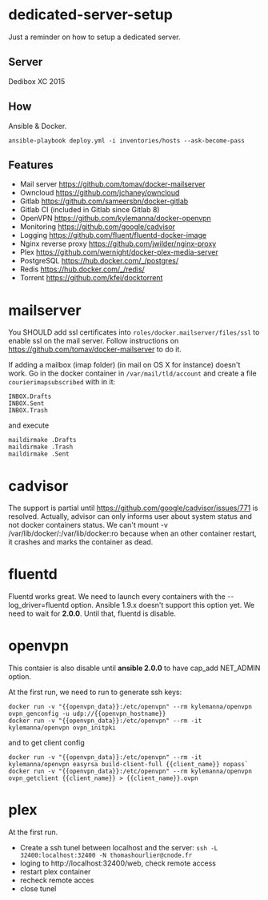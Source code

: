 # dedicated-server-setup
Just a reminder on how to setup a dedicated server.

## Server
Dedibox XC 2015

## How 
Ansible & Docker.

`ansible-playbook deploy.yml -i inventories/hosts --ask-become-pass`


## Features
* Mail server https://github.com/tomav/docker-mailserver
* Owncloud https://github.com/jchaney/owncloud
* Gitlab https://github.com/sameersbn/docker-gitlab
* Gitlab CI (included in Gitlab since Gitlab 8)
* OpenVPN https://github.com/kylemanna/docker-openvpn
* Monitoring https://github.com/google/cadvisor
* Logging https://github.com/fluent/fluentd-docker-image
* Nginx reverse proxy https://github.com/jwilder/nginx-proxy
* Plex https://github.com/wernight/docker-plex-media-server
* PostgreSQL https://hub.docker.com/_/postgres/
* Redis https://hub.docker.com/_/redis/
* Torrent https://github.com/kfei/docktorrent

# mailserver
You SHOULD add ssl certificates into `roles/docker.mailserver/files/ssl` to enable ssl on the mail server.
Follow instructions on https://github.com/tomav/docker-mailserver to do it.

If adding a mailbox (imap folder) (in mail on OS X for instance) doesn't work. 
Go in the docker container in `/var/mail/tld/account` and create a file `courierimapsubscribed` with in it:
```
INBOX.Drafts
INBOX.Sent
INBOX.Trash
```
and execute
```
maildirmake .Drafts
maildirmake .Trash
maildirmake .Sent
```

# cadvisor
The support is partial until https://github.com/google/cadvisor/issues/771 is resolved.
Actually, advisor can only informs user about system status and not docker containers status.
We can't mount -v /var/lib/docker/:/var/lib/docker:ro because when an other container restart, it crashes and marks the container as dead.

# fluentd
Fluentd works great. We need to launch every containers with the --log_driver=fluentd option. Ansible 1.9.x doesn't support this option yet. We need to wait for **2.0.0**.
Until that, fluentd is disable.

# openvpn
This contaier is also disable until **ansible 2.0.0** to have cap_add NET_ADMIN option.

At the first run, we need to run to generate ssh keys:
```
docker run -v "{{openvpn_data}}:/etc/openvpn" --rm kylemanna/openvpn ovpn_genconfig -u udp://{{openvpn_hostname}}
docker run -v "{{openvpn_data}}:/etc/openvpn" --rm -it kylemanna/openvpn ovpn_initpki
```
and to get client config
```
docker run -v "{{openvpn_data}}:/etc/openvpn" --rm -it kylemanna/openvpn easyrsa build-client-full {{client_name}} nopass`
docker run -v "{{openvpn_data}}:/etc/openvpn" --rm kylemanna/openvpn ovpn_getclient {{client_name}} > {{client_name}}.ovpn
```

# plex
At the first run.

* Create a ssh tunel between localhost and the server: `ssh -L 32400:localhost:32400 -N thomashourlier@cnode.fr`
* loging to http://localhost:32400/web, check remote access
* restart plex container
* recheck remote acces
* close tunel
